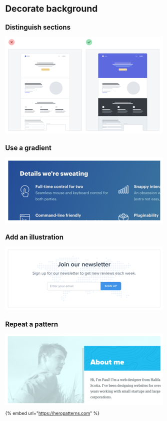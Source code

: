 # Decorate background

## Distinguish sections

![](../.gitbook/assets/decorate-background-color.png)

## Use a gradient

![](../.gitbook/assets/decorate-background-gradient.png)

## Add an illustration

![](../.gitbook/assets/decorate-background-illustration.png)

## Repeat a pattern

![](../.gitbook/assets/decorate-background-pattern.png)

{% embed url="https://heropatterns.com" %}
